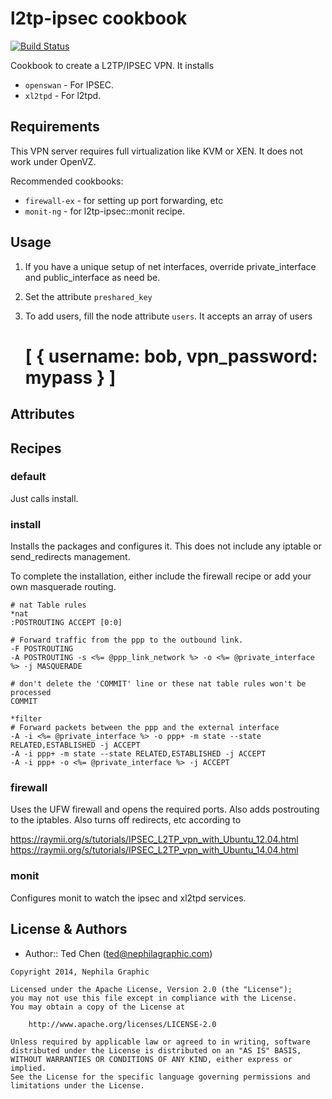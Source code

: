 l2tp-ipsec cookbook
===================
[![Build Status](https://travis-ci.org/nephilagraphic-cookbooks/l2tp-ipsec.svg?branch=master)](https://travis-ci.org/nephilagraphic-cookbooks/l2tp-ipsec)

Cookbook to create a L2TP/IPSEC VPN.  It installs

- `openswan` - For IPSEC.
- `xl2tpd` - For l2tpd.

Requirements
------------

This VPN server requires full virtualization like KVM or XEN.  It does not work under OpenVZ.

Recommended cookbooks:
- `firewall-ex` - for setting up port forwarding, etc
- `monit-ng` - for l2tp-ipsec::monit recipe.


Usage
-----

1. If you have a unique setup of net interfaces, override private_interface and public_interface as need be.

2. Set the attribute `preshared_key`

3. To add users, fill the node attribute `users`.  It accepts an array of users

     # [ { username: bob, vpn_password: mypass } ]


Attributes
----------


Recipes
-------

### default
Just calls install.

### install
Installs the packages and configures it.  This does not include any iptable or send_redirects management.

To complete the installation, either include the firewall recipe or add your own masquerade routing.

```
# nat Table rules
*nat
:POSTROUTING ACCEPT [0:0]

# Forward traffic from the ppp to the outbound link.
-F POSTROUTING
-A POSTROUTING -s <%= @ppp_link_network %> -o <%= @private_interface %> -j MASQUERADE

# don't delete the 'COMMIT' line or these nat table rules won't be processed
COMMIT

*filter
# Forward packets between the ppp and the external interface
-A -i <%= @private_interface %> -o ppp+ -m state --state RELATED,ESTABLISHED -j ACCEPT
-A -i ppp+ -m state --state RELATED,ESTABLISHED -j ACCEPT
-A -i ppp+ -o <%= @private_interface %> -j ACCEPT

```

### firewall
Uses the UFW firewall and opens the required ports.  Also adds postrouting to the iptables. Also turns off redirects, etc according to

https://raymii.org/s/tutorials/IPSEC_L2TP_vpn_with_Ubuntu_12.04.html
https://raymii.org/s/tutorials/IPSEC_L2TP_vpn_with_Ubuntu_14.04.html

### monit
Configures monit to watch the ipsec and xl2tpd services.


License & Authors
-----------------
- Author:: Ted Chen (<ted@nephilagraphic.com>)

```text
Copyright 2014, Nephila Graphic

Licensed under the Apache License, Version 2.0 (the "License");
you may not use this file except in compliance with the License.
You may obtain a copy of the License at

    http://www.apache.org/licenses/LICENSE-2.0

Unless required by applicable law or agreed to in writing, software
distributed under the License is distributed on an "AS IS" BASIS,
WITHOUT WARRANTIES OR CONDITIONS OF ANY KIND, either express or implied.
See the License for the specific language governing permissions and
limitations under the License.
```